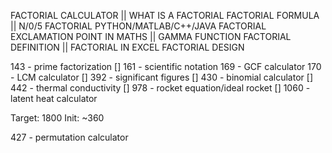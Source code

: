 FACTORIAL CALCULATOR || WHAT IS A FACTORIAL 
FACTORIAL FORMULA || N/0/5 FACTORIAL 
PYTHON/MATLAB/C++/JAVA FACTORIAL 
EXCLAMATION POINT IN MATHS || GAMMA FUNCTION 
FACTORIAL DEFINITION || FACTORIAL IN EXCEL 
FACTORIAL DESIGN

143 - prime factorization
[] 161 - scientific notation
169 - GCF calculator
170 - LCM calculator
[] 392 - significant figures
[] 430 - binomial calculator
[] 442 - thermal conductivity
[] 978 - rocket equation/ideal rocket
[] 1060 - latent heat calculator

Target: 1800
Init: ~360

427 - permutation calculator
